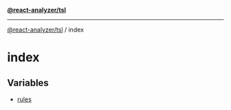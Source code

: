 [**@react-analyzer/tsl**](../README.md)

***

[@react-analyzer/tsl](../README.md) / index

# index

## Variables

- [rules](variables/rules.md)
